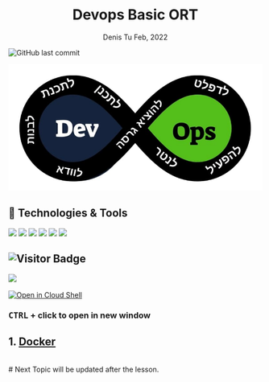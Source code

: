  <p align="center">
              
 <h1 align="center">Devops Basic ORT</h1>
 <p align="center">Denis Tu Feb, 2022</p>

 ![GitHub last commit](https://img.shields.io/github/last-commit/DmarshalTU/devops_ort?style=plastic)

</p>

![](devops.jpeg)

## 🔧 Technologies & Tools
![](https://img.shields.io/badge/OS-Linux-informational?style=flat&logo=linux&logoColor=white&color=2bbc8a)
![](https://img.shields.io/badge/Code-Python-informational?style=flat&logo=python&logoColor=white&color=2bbc8a)
![](https://img.shields.io/badge/Tools-Docker-informational?style=flat&logo=docker&logoColor=white&color=2bbc8a)
![](https://img.shields.io/badge/Tools-Kubernetes-informational?style=flat&logo=kubernetes&logoColor=white&color=2bbc8a)
![](https://img.shields.io/badge/Tools-Ansible-informational?style=flat&logo=ansible&logoColor=white&color=2bbc8a)
![](https://img.shields.io/badge/Tools-Terraform-informational?style=flat&logo=terraform&logoColor=white&color=2bbc8a)

![Visitor Badge](https://visitor-badge.laobi.icu/badge?page_id=dmarshaltu.visitor-badge)
---


![](./resources/lab.jpg)

[![Open in Cloud Shell](https://gstatic.com/cloudssh/images/open-btn.svg)](https://console.cloud.google.com/cloudshell/editor?cloudshell_git_repo=https://github.com/nirgeier/KubernetesLabs)

### **<kbd>CTRL</kbd> + click to open in new window**


## 1. [Docker](https://github.com/DmarshalTU/devops_ort/blob/main/wiki/docker.md)



<br>
# Next Topic will be updated after the lesson.

